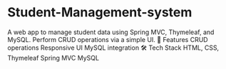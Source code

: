 # Student-Management-system
A web app to manage student data using Spring MVC, Thymeleaf, and MySQL. Perform CRUD operations via a simple UI.
🚀 Features  CRUD operations  Responsive UI  MySQL integration 
🛠 Tech Stack  HTML, CSS, Thymeleaf  Spring MVC  MySQL
